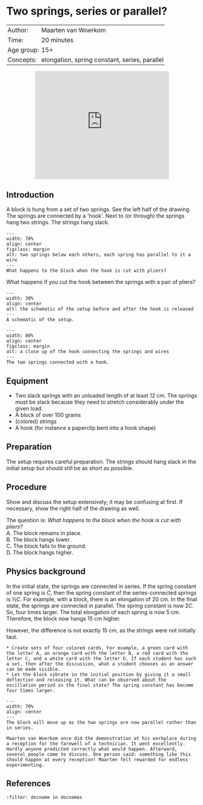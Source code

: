 # Two springs, series or parallel?

<table style="width: 100%; border-collapse: collapse; border: none;">
    <tr style="background-color: var(--background-color);">  
        <td style="text-align: left; padding: 3px; border: none; color: var(--text-color)">Author:</td>
        <td style="text-align: left; padding: 3px; border: none; color: var(--text-color)">Maarten van Woerkom</td>
    </tr>
    <tr style="background-color: var(--background-color);"> 
        <td style="text-align: left; padding: 3px; border: none; color: var(--text-color)">Time:</td>
        <td style="text-align: left; padding: 3px; border: none; color: var(--text-color)">20 minutes</td>
    </tr>
    <tr style="background-color: var(--background-color);"> 
        <td style="text-align: left; padding: 3px; border: none; color: var(--text-color)">Age group:</td>
        <td style="text-align: left; padding: 3px; border: none; color: var(--text-color)">15+</td>
    </tr>
    <tr style="background-color: var(--background-color);"> 
        <td style="text-align: left; padding: 3px; border: none; color: var(--text-color)">Concepts:</td>
        <td style="text-align: left; padding: 3px; border: none; color: var(--text-color)">elongation, spring constant, series, parallel</td>
    </tr>
</table>

<div style="display: flex; justify-content: center;">
    <div style="position: relative; width: 70%; height: 0; padding-bottom: 56.25%;">
        <iframe
            src="https://www.youtube.com/embed/0npozz8oKH4?si=KISFssJzD5S2U7N5"
            style="position: absolute; top: 0; left: 0; width: 100%; height: 100%;"
            frameborder="0"
            allow="accelerometer; autoplay; clipboard-write; encrypted-media; gyroscope; picture-in-picture"
            allowfullscreen
        ></iframe>
    </div>
</div>

## Introduction
A block is hung from a set of two springs. See the left half of the drawing.
The springs are connected by a 'hook'. Next to (or through) the springs hang two strings. The strings hang slack.

```{figure} demo32_figure2.jpg
---
width: 70%
align: center
figclass: margin
alt: two springs below each others, each spring has parallel to it a wire
---
What happens to the block when the hook is cut with pliers?
```

What happens if you cut the hook between the springs with a pair of pliers?

```{figure} demo32_figure1.png
---
width: 30%
align: center
alt: the schematic of the setup before and after the hook is released
---
A schematic of the setup.
```

```{figure} demo32_figure4.jpg
---
width: 80%
align: center
figclass: margin
alt: a close up of the hook connecting the springs and wires
---
The two springs connected with a hook.
```

## Equipment
* Two slack springs with an unloaded length of at least 12 cm. The springs must be slack because they need to stretch considerably under the given load. 
* A block of over 100 grams
* (colored) strings
* A hook (for instance a paperclip bent into a hook shape)

## Preparation
The setup requires careful preparation. The strings should hang slack in the initial setup but should still be as short as possible. 



## Procedure
Show and discuss the setup extensively; it may be confusing at first. If necessary, show the right half of the drawing as well.

The question is: *What happens to the block when the hook is cut with pliers?*\
    A. The block remains in place.\
    B. The block hangs lower.\
    C. The block falls to the ground.\
    D. The block hangs higher.

## Physics background
In the initial state, the springs are connected in series. If the spring constant of one spring is $C$, then the spring constant of the series-connected springs is $½ C$. For example, with a block, there is an elongation of 20 cm.
In the final state, the springs are connected in parallel. The spring constant is now $2C$. So, four times larger. The total elongation of each spring is now 5 cm. Therefore, the block now hangs 15 cm higher.

However, the difference is not exactly 15 cm, as the strings were not initially taut.

```{tip}
* Create sets of four colored cards. For example, a green card with the letter A, an orange card with the letter B, a red card with the letter C, and a white card with the letter D. If each student has such a set, then after the discussion, what a student chooses as an answer can be made visible.
* Let the block vibrate in the initial position by giving it a small deflection and releasing it. What can be observed about the oscillation period in the final state? The spring constant has become four times larger.
```

```{figure} demo32_figure3.jpg
---
width: 70%
align: center
---
The block will move up as the two springs are now parallel rather than in series.
```

```{note}
Maarten van Woerkom once did the demonstration at his workplace during a reception for the farewell of a technician. It went excellently. Hardly anyone predicted correctly what would happen. Afterward, several people came to discuss. One person said: something like this should happen at every reception! Maarten felt rewarded for endless experimenting.
```

## References
```{bibliography}
:filter: docname in docnames
```
